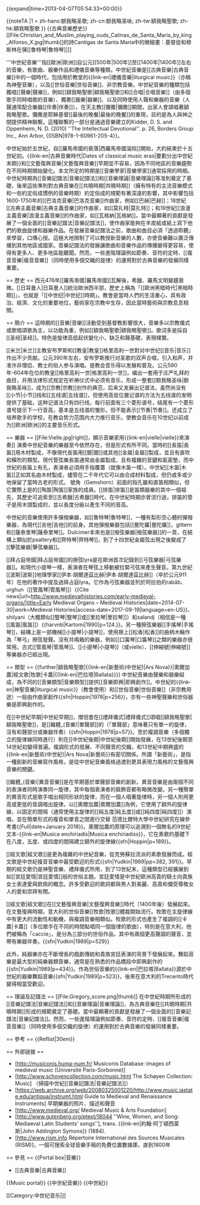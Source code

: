 {{expand|time=2013-04-07T05:54:33+00:00}}

{{noteTA
|1 = zh-hans:额我略圣歌; zh-cn:额我略圣咏; zh-tw:額我略聖歌; zh-hk:額我略聖歌
}}
{{古典音樂歷史}}
[[File:Christian_and_Muslim_playing_ouds_Catinas_de_Santa_Maria_by_king_Alfonso_X.jpg|thumb]]的詩Cantigas de Santa Maria中的微細畫：基督徒和穆斯林在彈[[魯特琴|魯特琴]]]]

'''中世紀音樂'''指[[歐洲|歐洲]]自公元[[500年|500年]]至[[1400年|1400年]]左右的音樂，有歌曲、器樂作品和禮儀音樂等種類。中世紀音樂是[[古典音樂|古典音樂]]中的一個時代，包括用於教堂的{{link-en|禮儀音樂|liturgical music}}（亦稱為神聖音樂），以及[[世俗音樂|世俗音樂]]、非宗教音樂。中世紀音樂的種類包括獨唱[[聲樂|聲樂]]，例如[[額我略聖歌|額我略聖歌]]和[[合唱|合唱音樂]]（由多個歌手同時唱歌的音樂）、獨奏[[器樂|器樂]]、以及同時使用人聲和樂器的音樂（人聲通常配合樂器[[伴奏|伴奏]]）。在天主教[[彌撒|彌撒]]期間，出家人會頌唱著額我略聖歌。彌撒是耶穌基督[[最後的晚餐|最後的晚餐]]的重現，目的是為人與神之間提供精神聯繫。這種聯繫的一部分是通過音樂建立的<ref>Kidder, D. S. and Oppenheim, N. D. (2010) ''The Intellectual Devotional''. p. 26, Borders  Group Inc., Ann Arbor, {{ISBN|978-1-60961-205-4}}</ref>。

中世紀始於五世紀，自[[羅馬帝國的衰落|西羅馬帝國淪陷]]開始，大約結束於十五世紀初。{{link-en|古典音樂時代|Dates of classical music eras|要劃分出中世紀末期}}和[[文藝復興音樂|文藝復興音樂]]早期並不容易，因為不同地區的音樂趨勢在不同時期開始變化。本文所定的時期是[[音樂學家|音樂學家]]通常採用的時期。中世紀時期為[[音樂記譜法|音樂記譜法]]和[[音樂理論|音樂理論]]等准則奠定了基礎，後來這些準則對古典音樂在[[共曉時期|共曉時期]]（擁有特有的主流音樂模式和一些約定俗成慣例的音樂時期）約定俗成的規範有著深遠的影響，其中影響包括1600-1750年的[[巴洛克音樂|巴洛克音樂]]作曲家，例如[[巴赫|巴赫]]；18世紀[[古典主義音樂|古典主義音樂]]的作曲家，如[[莫扎特|莫扎特]]；和19世紀[[浪漫主義音樂|浪漫主義音樂]]的作曲家，如[[瓦格納|瓦格納]]。當中最顯著的貢獻是發展了一個全面的[[音樂記譜法|音樂記譜法]]，使作曲家能夠在羊皮紙或紙上寫下他們的歌曲旋律和器樂作品。在發展音樂記譜法之前，歌曲和曲目必須「透過聆聽」來學習，口傳心授。這極大地限制了可以教授新音樂的人數，亦使音樂難以廣泛傳播到其他地區或國家。音樂記譜法的發展讓歌曲和音樂作品的傳播變得更容易，使得有更多人、更多地區能聽聞。然而，一些進階理論例如節奏、音符的定時、[[複音音樂|複音音樂]]（同時使用多個交織的旋律）的運用對於古典音樂的發展同樣重要。

== 歷史 ==
西元476年[[羅馬帝國|羅馬帝國]]瓦解後，希臘、羅馬文明變趨衰微。[[日耳曼人|日耳曼人]]統治歐洲西半部，歷史上稱為「[[歐洲黑暗時代|黑暗時期]]」，也就是「[[中世纪|中世纪]]時期」。教會是當時人們的生活重心，具有政治、經濟、文化的重要地位，藝術家在宗教中生存，因此當時藝術與宗教息息相關。

== 簡介 ==
這時期的[[音樂|音樂]]活動受到基督教影響很大，音樂多以宗教儀式或歌唱頌歌為主，以功能為重，例如[[額我略聖歌|額我略聖歌]]。歌词多是採自[[圣经|圣经]]。特色是旋律高低起伏變化小，缺乏和聲基礎，表現樸實。

[[米兰|米兰]]主教安布罗斯和[[教皇|教皇]]格里高利一世對对中世纪[[音乐|音乐]]作出不少贡献。公元390年左右，安布罗斯推行对圣歌的双声合唱，引入和声，并准许非僧侣、教士的俗人参与演唱。是教会音乐得以发展和普及。公元590年-604年在位的教皇[[格里高利一世|格里高利一世]]，编出一套用于庄严礼拜的曲目，并用法律形式规定在祈祷仪式中必须有音乐，形成一整套[[额我略圣咏|额我略圣咏]]，成为[[宗教|宗教]]创作的典范，后来又发展出记谱法，虽然尚没有[[小节|小节]]线和[[五线谱|五线谱]]，但使用高低位置记谱的方法为五线谱的发明提供了基础，这种记谱法只有四行线，每行前面有三个菱形谱号，结尾有一个菱形谱号提示下一行音高，基本是五线谱的雏形，但不能表示[[节奏|节奏]]。还成立了培养歌手的学校，在教会势力范围内大力推行音乐，使教会音乐在10世纪以前成为[[欧洲|欧洲]]的主要音乐形式。

== 樂器 ==
[[File:Vielle.jpg|right]]，顯示音樂家用{{link-en|vielle|vielle}}來演奏]]
演奏中世紀音樂的樂器至今依然存在，但是形式有所不同。當時的[[長笛|長笛]]用木材製成，不像現代長笛用[[銀|銀]]或其他[[金屬|金屬]]製成，並且有直吹和橫吹的類型。現代管弦樂長笛通常由金屬製成，且有複雜的音鍵和氣密墊，而中世紀的長笛上有孔，表演者必須用手指覆蓋（就像木笛一樣）。中世紀[[木笛|木笛]]正如其名由木材製成，儘管在二千年代它可以由合成材料製成，但仍或多或少地保留了當時古老的形式。 號角（Gemshorn）前面的指孔雖和直笛相類似，但它實際上是的[[陶笛|陶笛]]家族的成員。[[排笛|排笛]]是笛類器樂的其中一個祖先，其歷史可追索至[[古希臘|古希臘]]時代，在中世紀時期亦曾流行過，排笛的管子是用木頭製成的，並以長度分級以產生不同的音高。

中世紀的音樂使用許多彈撥樂器，如[[魯特琴|魯特琴]]，一種有梨形空心體的彈撥樂器，為現代[[吉他|吉他]]的前身。其他彈撥樂器包括[[曼陀羅|曼陀羅]]，gittern和[[薩泰里琴|薩泰里琴]]。Dulcimer本來也是[[撥弦樂器|撥弦樂器]]的一頁，在結構上類似於psaltery和[[齊特琴|齊特琴]]，到了十四世紀金屬弦出現之後變成了[[擊弦樂器|擊弦樂器]]。

[[拜占庭帝國|拜占庭帝國]]的擦弦lyra是在歐洲首次記錄到[[弓弦樂器|弓弦樂器]]。和現代小提琴一樣，表演者在琴弦上移動被拉緊弓弦來產生聲音。第九世紀[[波斯|波斯]]地理學家[[伊本·胡爾達茲比赫|伊本·胡爾達茲比赫]]（卒於公元911年）在他的著作中提及過拜占庭lyra。它作為弓弦樂器並列於阿拉伯的rabāb、urghun（[[管風琴|管風琴]]）<ref>{{Cite news|url=http://www.medievalhistories.com/early-medieval-organs/|title=Early Medieval Organs – Medieval Histories|date=2014-07-30|work=Medieval Histories|access-date=2017-09-19|language=en-US}}</ref>、shilyani（大概類似[[豎琴|豎琴]]或[[里拉琴|里拉琴]]）和salandj（相信是一種[[風笛|風笛]]）<ref name=Kartomi124>{{harvnb|Kartomi|1990|p=124.}}</ref>。另一種擦弦樂器[[手搖琴|手搖琴]]，結構上是一部機械[[小提琴|小提琴]]，使用擦上[[松香|松香]]的曲柄木輪作為「琴弓」擦弦發聲。沒有共鳴箱的樂器，例如[[口簧琴|口簧琴]]之類的樂器亦很常用。古式[[管風琴|管風琴]]、[[小提琴|小提琴]]（或vielle）、[[伸縮號|伸縮號]]等樂器亦已經出現。

== 類型 ==
{{further|額我略聖歌|{{link-en|新藝術(中世紀)|Ars Nova}}|奧爾加農|經文歌|牧歌|卡農|{{link-en|巴拉塔|Ballata}}}}
中世紀音樂由聲樂和器樂組成，為不同的[[音樂類型|音樂類型]]提供[[音樂即興|即興創作]]。中世紀的{{link-en|神聖音樂|liturgical music}}（教會使用）和[[世俗音樂|世俗音樂]]（非宗教用途）一般由作曲家創作{{sfn|Hoppin|1978|p=256}}，亦有一些神聖聲樂和世俗器樂是即興創作的。

在[[中世紀早期|中世紀早期]]，僧侶會在[[禮拜儀式|禮拜儀式]]頌唱[[額我略聖歌|額我略聖歌]]，是[[織體_(音樂)|單聲部]]的（「單聲部」意味著只有單一的旋律，沒有和聲部分或樂器伴奏）{{sfn|Hoppin|1978|p=57}}。至於複調音樂（多個獨立的旋律線同時進行）則在[[中世紀後期|中世紀後期]]開始發展，在13世紀後期至14世紀初變得普遍。複調形式的發展、不同聲音的交織，和13世紀中期興盛的{{link-en|新藝術(中世紀)|Ars Nova|新藝術}}有密切關係。所謂「新藝術」，是指一種創新的音樂寫作風格，是從中世紀音樂風格過渡到更具表現力風格的文藝復興音樂的關鍵。

[[織體_(音樂)|異音音樂]]是在早期基於單聲部音樂的創新。異音音樂是由兩個不同的表演者同時演奏同一旋律，其中每個表演者的裝飾音都有略微改變。另一種簡單的異音形式是歌手唱出相同形狀的旋律，而在一個人唱著旋律時，另一個人則用更高或更低的音調唱出旋律。以[[奧爾加農|奧爾加農]]為例，它使用了額外的旋律線，以固定的間隔（通常使用主旋律的[[純五度|純五度]]或[[純四度|純四度]]）演唱，並在簡單形式的複音和單音之間進行交替<ref>
范德比爾特大學中世紀研究在線參考書{{Full|date=January 2018}}<!--Online sources require URLs.--></ref>。奧爾加農的原理可以追溯到一個無名的9世紀文本-{{link-en|Musica enchiriadis|Musica enchiriadiss}}，它在素歌的基礎下在八度，五度、或四度的間隔建立額外的旋律線{{sfn|Hoppin|p=189}}。

[[經文歌|經文歌]]是更為複雜的中世紀音樂，從克勞蘇拉流派的素歌發展而成。經文歌是中世紀複音音樂中最受歡迎的形式{{sfn|Yudkin|1989|pp=382, 391}}。早期的經文歌仍是神聖音樂、禮拜儀式所用，到了13世紀末，這種類型已經擴展到如[[宮廷愛情|宮廷愛情]]般的世俗主題。宮廷愛情是中世紀歐洲高貴的騎士向貴族女士表達愛與欽佩的概念。許多受歡迎的歌詞都與男人對美麗、高貴和備受尊敬女人的愛和崇拜有關。

[[經文歌|經文歌]]在[[文藝復興音樂|文藝復興音樂]]時代（1400年後）發展起來。在文藝復興時期，意大利的世俗音樂[[牧歌|牧歌]]體裁開始流行。牧歌在主旋律線中有更大的流動性和動機，與複調音樂相類似。牧歌的形式也產生了複調的[[卡農|卡農]]（多位歌手在不同的時間點唱同一個旋律的歌曲），特別是在意大利，他們被稱為「caccie」，是分為三部分的世俗作品，其中有兩個更高聲調的聲音，並帶有樂器伴奏。{{sfn|Yudkin|1989|p=529}}

此外，純器樂亦在不斷增長的戲劇傳統和貴族宮廷表演的背景下發展起來。舞蹈音樂是最大型的純樂器類音樂，通常是在熟悉的作品橋段中即興創作的{{sfn|Yudkin|1989|p=434}}。作為世俗音樂的{{link-en|巴拉塔|Ballata}}源於中世紀的器樂舞蹈音樂{{sfn|Yudkin|1989|p=523}}，後來在意大利的Trecento時代變得相當受歡迎。

== 理論及記譜法 ==
[[File:Gregory_score.png|thumb]]
在中世紀時期所形成的[[音樂記譜法|音樂記譜法]]和[[音樂理論|音樂理論]]，為古典音樂在[[共曉時期|共曉時期]]形成的規範奠定了基礎。當中最顯著的貢獻是發展了一個全面的[[音樂記譜法|音樂記譜法]]。然而，一些進階理論例如節奏、音符的定時、[[複音音樂|複音音樂]]（同時使用多個交織的旋律）的運用對於古典音樂的發展同樣重要。

== 參考 ==
{{Reflist|30em}}

== 外部链接 == 
* [http://musiconis.huma-num.fr/ Musiconis Database: images of medieval music (Université Paris-Sorbonne)]
* [http://www.schoyencollection.com/music.html The Schøyen Collection: Music] （掃描中世紀[[音樂記譜法|音樂記譜法]]）
* [https://web.archive.org/web/20080325001220/http://www.music.iastate.edu/antiqua/instrumt.html Guide to Medieval and Renaissance Instruments] 早期樂器的照片、描述和聲音
* [http://www.medieval.org/ Medieval Music & Arts Foundation]
* [http://www.gutenberg.org/etext/18044 ''Wine, Women, and Song: Mediaeval Latin Students' songs''], trans. {{link-en|約翰·阿丁頓西蒙斯|John Addington Symons}} (1884).
* [http://www.rism.info Répertoire International des Sources Musicales (RISM)]，一個可搜索全球音樂手稿的免費位置數據庫，直到1800年

== 參見 ==
{{Portal box|音樂}}
* [[古典音樂|古典音樂]]

{{Music portal}}
{{中世紀音樂}}
{{中世紀}}

[[Category:中世纪音乐|]]